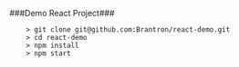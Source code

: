 ###Demo React Project###



```
	> git clone git@github.com:Brantron/react-demo.git
	> cd react-demo
	> npm install
	> npm start
```
